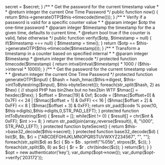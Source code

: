 <?php
/**
 * 验证
 */
class authenticator
{
	public $digest = 'sha1';
	public $digits = 6;
	public $secret;
	public $interval = 30;

	/**
     * The interval in seconds for a one-time password timeframe
     * Defaults to 30
     * @var integer
     */
	function __construct($secret){
		$this->secret = $secret;
	}

	/**
     *  Get the password for the current timestamp value 
     *
     *  @return integer the current One Time Password
     */
	public function now() {
	   return $this->generateOTP($this->timecode(time()));
	}

	/**
     * Verify if a password is valid for a specific counter value
     *
     * @param integer $otp the one-time password 
     * @param integer $timestamp the timestamp for the a given time, defaults to current time.
     * @return  bool true if the counter is valid, false otherwise
     */
    public function verify($otp, $timestamp = null) {
		if($timestamp === null) {
			$timestamp = time();
		}
		return ($otp == $this->generateOTP($this->timecode($timestamp)));
    }

	/**
     * Transform a timestamp in a counter based on specified internal
     *
     * @param integer $timestamp
     * @return integer the timecode
     */
	protected function timecode($timestamp) {
		return intval(intval($timestamp) * 1000 / ($this->interval * 1000));
	}

	/**
     *  Get the password for the current timestamp value 
     *
     *  @return integer the current One Time Password
     */
	protected function generateOTP($input) {
	  	$hash = hash_hmac($this->digest, $this->intToBytestring($input), $this->byteSecret());
		foreach(str_split($hash, 2) as $hex) { // stupid PHP has bin2hex but no hex2bin WTF
			$hmac[] = hexdec($hex);
		}
		$offset = $hmac[19] & 0xf;
		$code = ($hmac[$offset+0] & 0x7F) << 24 |
			($hmac[$offset + 1] & 0xFF) << 16 |
			($hmac[$offset + 2] & 0xFF) << 8 |
			($hmac[$offset + 3] & 0xFF);
		return str_pad($code % pow(10, $this->digits),$this->digits,0,STR_PAD_LEFT);
	}

	protected function intToBytestring($int) {
		$result = [];
		while($int != 0) {
			$result[] = chr($int & 0xFF);
			$int >>= 8;
		}
		return str_pad(join(array_reverse($result)), 8, "\000", STR_PAD_LEFT);
	}

	protected function byteSecret() {
		return $this->base32_decode($this->secret);
    }

	protected function base32_decode($d)
	{
		list($t, $b, $r) = ["ABCDEFGHIJKLMNOPQRSTUVWXYZ234567", "", ""];
		foreach(str_split($d) as $c) {
	    	$b = $b . sprintf("%05b", strpos($t, $c));
		}
		foreach(str_split($b, 8) as $c) {
	    	$r = $r . chr(bindec($c));
		}
		return($r);
	}
}

$opt = new authenticator('key');
var_dump($opt->now());
var_dump($opt->verify('203172'));